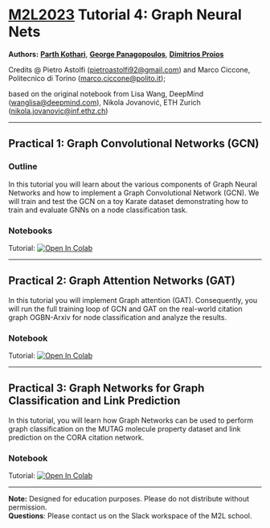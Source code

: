 # [M2L2023](https://www.m2lschool.org/home) Tutorial 4: Graph Neural Nets

**Authors:** **[Parth Kothari](https://thedebugger811.github.io/)**, **[George Panagopoulos](https://geopanag.github.io/#home)**, **[Dimitrios Proios](https://www.linkedin.com/in/dproios/?originalSubdomain=ch)**


Credits @ Pietro Astolfi (pietroastolfi92@gmail.com) and Marco Ciccone, Politecnico di Torino (marco.ciccone@polito.it);

based on the original notebook from Lisa Wang, DeepMind (wanglisa@deepmind.com), Nikola Jovanović, ETH Zurich (nikola.jovanovic@inf.ethz.ch)

--- 

## Practical 1: Graph Convolutional Networks (GCN)

### Outline

In this tutorial you will learn about the various components of Graph Neural Networks and how to implement a Graph Convolutional Network (GCN). We will train and test the GCN on a toy Karate dataset demonstrating how to train and evaluate GNNs on a node classification task.

### Notebooks

Tutorial: [![Open In Colab](https://colab.research.google.com/assets/colab-badge.svg)](https://colab.research.google.com/github/M2Lschool/tutorials2023-dev/blob/main/4_gnn/notebooks/4_1_gcn/4_1_gcn.ipynb)


---

## Practical 2: Graph Attention Networks (GAT)

In this tutorial you will implement Graph attention (GAT). Consequently, you will run the full training loop of GCN and GAT on the real-world citation graph OGBN-Arxiv for node classification and analyze the results.

### Notebook

Tutorial: [![Open In Colab](https://colab.research.google.com/assets/colab-badge.svg)](https://colab.research.google.com/github/M2Lschool/tutorials2023-dev/blob/main/4_gnn/notebooks/4_2_gat/4_2_gat.ipynb)


---

## Practical 3: Graph Networks for Graph Classification and Link Prediction

In this tutorial, you will learn how Graph Networks can be used to perform graph classification on the MUTAG molecule property dataset and link prediction on the CORA citation network.

### Notebook

Tutorial: [![Open In Colab](https://colab.research.google.com/assets/colab-badge.svg)](https://colab.research.google.com/github/M2Lschool/tutorials2023-dev/blob/main/4_gnn/notebooks/4_3_gnn_advanced/4_3_gnn_advanced.ipynb)


---

**Note:** Designed for education purposes. Please do not distribute without permission.
<br>
**Questions**: Please contact us on the Slack workspace of the M2L school.
